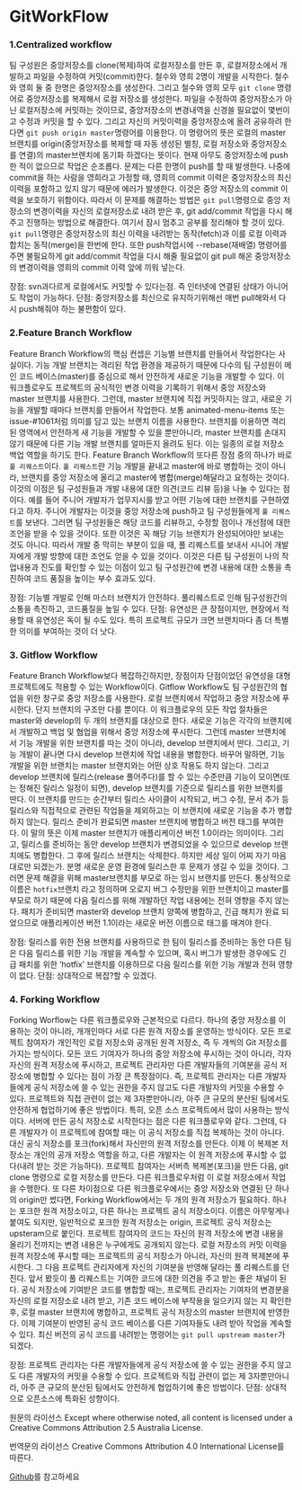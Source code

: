 # GitWorkFlow


### 1.Centralized workflow  
팀 구성원은 중앙저장소를 clone(복제)하여 로컬저장소를 만든 후, 로컬저장소에서 개발하고 파일을 수정하여 커밋(commit)한다.
철수와 영희 2명이 개발을 시작한다. 철수와 영희 둘 중 한명은 중앙저장소를 생성한다. 그리고 철수와 영희 모두 `git clone` 명령어로 중앙저장소를 복제해서 로컬 저장소를 생성한다. 파일을 수정하여 중앙저장소가 아닌 로컬저장소에 커밋하는 것이므로, 중앙저장소의 변경내역을 신경쓸 필요없이 몇번이고 수정과 커밋을 할 수 있다.
그리고 자신의 커밋이력을 중앙저장소에 올려 공유하려 한다면 `git push origin master`명령어를 이용한다. 이 명령어의 뜻은 로컬의 master브랜치를 origin(중앙저장소를 복제할 때 자동 생성된 별칭, 로컬 저장소와 중앙저장소를 연결)의 master브랜치에 동기화 하겠다는 뜻이다. 현재 아무도 중앙저장소에 push한 적이 없으므로 작업은 순조롭다.
문제는 다른 한명이 push를 할 때 발생한다. 나중에 commit을 하는 사람을 영희라고 가정할 때, 영희의 commit 이력은 중앙저장소의 최신 이력을 포함하고 있지 않기 때문에 에러가 발생한다. 이것은 중앙 저장소의 commit 이력을 보호하기 위함이다. 따라서 이 문제를 해결하는 방법은 `git pull`명령으로 중앙 저장소의 변경이력을 자신의 로컬저장소로 내려 받은 후, git add/commit 작업을 다시 해주고 진행하는 방법으로 해결한다. 
여기서 잠시 멈추고 공부를 정리해야 할 것이 있다. `git pull`명령은 중앙저장소의 최신 이력을 내려받는 동작(fetch)과 이를 로컬 이력과 합치는 동작(merge)을 한번에 한다. 또한 push작업시에 --rebase(재배열) 명령어를 주면 불필요하게 git add/commit 작업을 다시 해줄 필요없이 git pull 해온 중앙저장소의 변경이력을 영희의 commit 이력 앞에 끼워 넣는다. 

장점: svn과다르게 로컬에서도 커밋할 수 있다는점. 즉 인터넷에 연결된 상태가 아니어도 작업이 가능하다.
단점: 중앙저장소를 최신으로 유지하기위해선 매번 pull해와서 다시 push해줘야 하는 불편함이 있다.  



### 2.Feature Branch Workflow
Feature Branch Workflow의 핵심 컨셉은 기능별 브랜치를 만들어서 작업한다는 사실이다. 기능 개발 브랜치는 격리된 작업 환경을 제공하기 때문에 다수의 팀 구성원이 메인 코드 베이스(master)를 중심으로 해서 안전하게 새로운 기능을 개발할 수 있다. 이 워크플로우도 프로젝트의 공식적인 변경 이력을 기록하기 위해서 중앙 저장소와 master 브랜치를 사용한다. 그런데, master 브랜치에 직접 커밋하지는 않고, 새로운 기능을 개발할 때마다 브랜치를 만들어서 작업한다. 보통 animated-menu-items 또는 issue-#1061처럼 의미를 담고 있는 브랜치 이름을 사용한다.
브랜치를 이용하면 격리된 영역에서 안전하게 새 기능을 개발할 수 있을 뿐만아니라, master 브랜치를 손대지 않기 때문에 다른 기능 개발 브랜치를 얼마든지 올려도 된다. 이는 일종의 로컬 저장소 백업 역할을 하기도 한다. 
Feature Branch Workflow의 또다른 장점 중의 하나가 바로 `풀 리퀘스트`이다. `풀 리퀘스트`란 기능 개발을 끝내고 master에 바로 병합하는 것이 아니라, 브랜치를 중앙 저장소에 올리고 master에 병합(merge)해달라고 요청하는 것이다. 이것의 이점은 팀 구성원들과 개발 내용에 대한 의견(코드 리뷰 등)을 나눌 수 있다는 점이다. 예를 들어 주니어 개발자가 업무지시를 받고 어떤 기능에 대한 브랜치를 구현하였다고 하자. 주니어 개발자는 이것을 중앙 저장소에 push하고 팀 구성원들에게 `풀 리퀘스트`를 보낸다. 그러면 팀 구성원들은 해당 코드를 리뷰하고, 수정할 점이나 개선점에 대한 조언을 받을 수 있을 것이다. 또한 이것은 꼭 해당 기능 브랜치가 완성되어야만 보내는 것도 아니다. 따라서 개발 중 막히는 부분이 있을 때, 풀 리퀘스트를 보내서 시니어 개발자에게 개발 방향에 대한 조언도 얻을 수 있을 것이다. 이것은 다른 팀 구성원이 나의 작업내용과 진도를 확인할 수 있는 이점이 있고 팀 구성원간에 변경 내용에 대한 소통을 촉진하여 코드 품질을 높이는 부수 효과도 있다.

장점: 기능별 개발로 인해 마스터 브랜치가 안전하다. 풀리퀘스트로 인해 팀구성원간의 소통을 촉진하고, 코드품질을 높일 수 있다.
단점: 유연성은 큰 장점이지만, 현장에서 적용할 때 유연성은 독이 될 수도 있다. 특히 프로젝트 규모가 크면 브랜치마다 좀 더 특별한 의미를 부여하는 것이 더 낫다. 



### 3. Gitflow Workflow
Feature Branch Workflow보다 복잡하긴하지만, 장점이자 단점이었던 유연성을 대형 프로젝트에도 적용할 수 있는 Workflow이다. Gitflow Workflow도 팀 구성원간의 협업을 위한 창구로 중앙 저장소를 사용한다. 로컬 브랜치에서 작업하고 중앙 저장소에 푸시한다. 단지 브랜치의 구조만 다를 뿐이다.
이 워크플로우의 모든 작업 절차들은 master와 develop의 두 개의 브랜치를 대상으로 한다. 새로운 기능은 각각의 브랜치에서 개발하고 백업 및 협업을 위해서 중앙 저장소에 푸시한다. 그런데 master 브랜치에서 기능 개발을 위한 브랜치를 따는 것이 아니라, develop 브랜치에서 딴다. 그리고, 기능 개발이 끝나면 다시 develop 브랜치에 작업 내용을 병합한다. 바꾸어 말하면, 기능 개발을 위한 브랜치는 master 브랜치와는 어떤 상호 작용도 하지 않는다. 그리고 develop 브랜치에 릴리스(release 풀어주다)를 할 수 있는 수준만큼 기능이 모이면(또는 정해진 릴리스 일정이 되면), develop 브랜치를 기준으로 릴리스를 위한 브랜치를 딴다. 이 브랜치를 만드는 순간부터 릴리스 사이클이 시작되고, 버그 수정, 문서 추가 등 릴리스와 직접적으로 관련된 작업들을 제외하고는 이 브랜치에 새로운 기능을 추가 병합하지 않는다. 릴리스 준비가 완료되면 master 브랜치에 병합하고 버전 태그를 부여한다. 이 말의 뜻은 이제 master 브랜치가 애플리케이션 버전 1.0이라는 의미이다. 그리고, 릴리스를 준비하는 동안 develop 브랜치가 변경되었을 수 있으므로 develop 브랜치에도 병합한다. 그 후에 릴리스 브랜치는 삭제한다. 
하지만 세상 일이 어찌 자기 마음대로만 되겠는가. 분명 새로운 운영 환경에 릴리스한 후 문제가 생길 수 있을 것이다. 그러면 문제 해결을 위해 master브랜치를 부모로 하는 임시 브랜치를 만든다. 통상적으로 이름은 `hotfix`브랜치 라고 정의하며 오로지 버그 수정만을 위한 브랜치이고 master를 부모로 하기 때문에 다음 릴리스를 위해 개발하던 작업 내용에는 전혀 영향을 주지 않는다. 패치가 준비되면 master와 develop 브랜치 양쪽에 병합하고, 긴급 해치가 완료 되었으므로 애플리케이션 버전 1.1이라는 새로운 버전 이름으로 태그를 매겨야 한다.

장점: 릴리스를 위한 전용 브랜치를 사용하므로 한 팀이 릴리스를 준비하는 동안 다른 팀은 다음 릴리스를 위한 기능 개발을 계속할 수 있으며, 혹시 버그가 발생한 경우에도 긴급 패치를 위한 ‘hotfix’ 브랜치를 이용하므로 다음 릴리스를 위한 기능 개발과 전혀 영향이 없다.
단점: 상대적으로 복잡?할 수 있겠다. 



### 4. Forking Workflow
Forking Worflow는 다른 워크플로우와 근본적으로 다르다. 하나의 중앙 저장소를 이용하는 것이 아니라, 개개인마다 서로 다른 원격 저장소를 운영하는 방식이다. 모든 프로젝트 참여자가 개인적인 로컬 저장소와 공개된 원격 저장소, 즉 두 개씩의 Git 저장소를 가지는 방식이다. 모든 코드 기여자가 하나의 중앙 저장소에 푸시하는 것이 아니라, 각자 자신의 원격 저장소에 푸시하고, 프로젝트 관리자만 다른 개발자들의 기여분을 공식 저장소에 병합할 수 있다는 점이 가장 큰 특장점이다. 즉, 프로젝트 관리자는 다른 개발자들에게 공식 저장소에 쓸 수 있는 권한을 주지 않고도 다른 개발자의 커밋을 수용할 수 있다. 프로젝트와 직접 관련이 없는 제 3자뿐만아니라, 아주 큰 규모의 분산된 팀에서도 안전하게 협업하기에 좋은 방법이다. 특히, 오픈 소스 프로젝트에서 많이 사용하는 방식이다. 
서버에 만든 공식 저장소로 시작한다는 점은 다른 워크플로우와 같다. 그런데, 다른 개발자가 이 프로젝트에 참여할 때는 이 공식 저장소를 직접 복제하는 것이 아니다.
대신 공식 저장소를 포크(fork)해서 자신만의 원격 저장소를 만든다. 이제 이 복제본 저장소는 개인의 공개 저장소 역할을 하고, 다른 개발자는 이 원격 저장소에 푸시할 수 없다(내려 받는 것은 가능하다). 프로젝트 참여자는 서버측 복제본(포크)을 만든 다음, git clone 명령으로 로컬 저장소를 만든다. 다른 워크플로우처럼 이 로컬 저장소에서 작업을 수행한다. 또 다른 차이점으로 다른 워크플로우에서는 중앙 저장소와 연결된 단 하나의 origin만 썼다면, Forking Workflow에서는 두 개의 원격 저장소가 필요하다. 하나는 포크한 원격 저장소이고, 다른 하나는 프로젝트 공식 저장소이다. 이름은 아무렇게나 붙여도 되지만, 일반적으로 포크한 원격 저장소는 origin, 프로젝트 공식 저장소는 upsteram으로 붙인다.
프로젝트 참여자의 코드는 자신의 원격 저장소에 변경 내용을 올리기 전까지는 변경 내용은 누구에게도 공개되지 않는다. 로컬 저장소의 커밋 이력을 원격 저장소에 푸시할 때는 프로젝트의 공식 저장소가 아니라, 자신의 원격 복제본에 푸시한다. 그 다음 프로젝트 관리자에게 자신의 기여분을 반영해 달라는 풀 리퀘스트를 던진다. 앞서 봤듯이 풀 리퀘스트는 기여한 코드에 대한 의견을 주고 받는 좋은 채널이 된다. 공식 저장소에 기여받은 코드를 병합할 때는, 프로젝트 관리자는 기여자의 변경분을 자신의 로컬 저장소로 내려 받고, 기존 코드 베이스에 부작용을 일으키지 않는 지 확인한 후, 로컬 master 브랜치에 병합하고, 프로젝트 공식 저장소의 master 브랜치에 반영한다. 이제 기여분이 반영된 공식 코드 베이스를 다른 기여자들도 내려 받아 작업을 계속할 수 있다. 최신 버전의 공식 코드를 내려받는 명령어는 `git pull upstream master`가 되겠다.

장점: 프로젝트 관리자는 다른 개발자들에게 공식 저장소에 쓸 수 있는 권한을 주지 않고도 다른 개발자의 커밋을 수용할 수 있다. 프로젝트와 직접 관련이 없는 제 3자뿐만아니라, 아주 큰 규모의 분산된 팀에서도 안전하게 협업하기에 좋은 방법이다.
단점: 상대적으로 오픈소스에 특화된 성향이다.

원문의 라이선스
Except where otherwise noted, all content is licensed under a Creative Commons Attribution 2.5 Australia License.

번역문의 라이선스
Creative Commons Attribution 4.0 International License를 따른다.


[Github](http://github.com/leechoong)를 참고하세요








